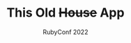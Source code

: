 ---
title: This Old <s>House</s> App
subtitle: RubyConf 2022
layout: default
modal-id: 1
img: this_old_app.png
thumbnail: RubyConf2022.jpg
alt: This Old App
project-date: November 2022
talk_url: https://youtu.be/Y51E4VVKKhk?si=AagA4_m3-jsP9yYB&t=5 
deck_url: https://speakerdeck.com/wndxlori/this-old-app
category: Careers
description: |
  What could renovating an old house have in common with upgrading an old app? *Everything!* Let me show you how this old house renovation project proceeds, from planning to scheduling, demolition to finishing, and how every stage directly relates the lessons learned from app upgrades over the course of my career.
---